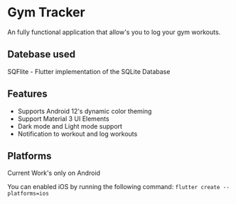 # Gym Tracker

An fully functional application that allow's you to log your gym workouts.

## Datebase used

SQFlite - Flutter implementation of the SQLite Database

## Features
- Supports Android 12's dynamic color theming
- Support Material 3 UI Elements
- Dark mode and Light mode support
- Notification to workout and log workouts

## Platforms
Current Work's only on Android

You can enabled iOS by running the following command: ```flutter create --platforms=ios```
